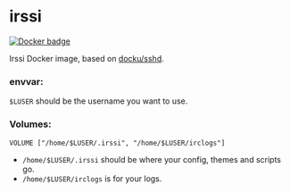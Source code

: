 # irssi

[![Docker badge](http://docker0.serv.pw:8080/bsdlp/irssi)](https://registry.hub.docker.com/u/bsdlp/irssi/)

Irssi Docker image, based on [docku/sshd](https://github.com/dockU/sshd).

### envvar:

`$LUSER` should be the username you want to use.

### Volumes:

```
VOLUME ["/home/$LUSER/.irssi", "/home/$LUSER/irclogs"]
```

* `/home/$LUSER/.irssi` should be where your config, themes and scripts go.
* `/home/$LUSER/irclogs` is for your logs.


